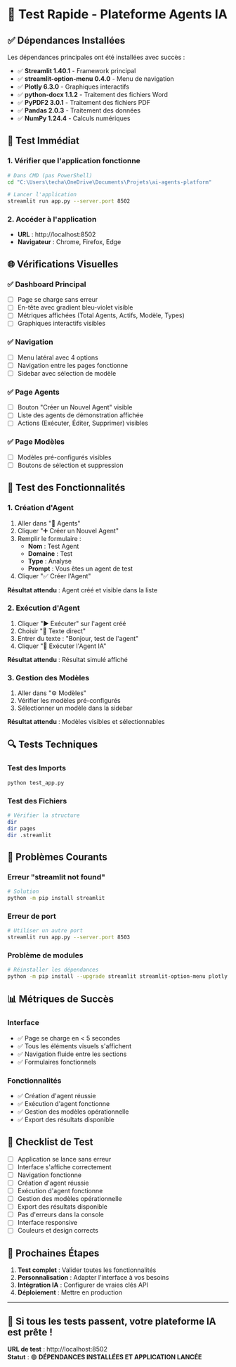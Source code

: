 # 🧪 Test Rapide - Plateforme Agents IA

## ✅ Dépendances Installées

Les dépendances principales ont été installées avec succès :
- ✅ **Streamlit 1.40.1** - Framework principal
- ✅ **streamlit-option-menu 0.4.0** - Menu de navigation
- ✅ **Plotly 6.3.0** - Graphiques interactifs
- ✅ **python-docx 1.1.2** - Traitement des fichiers Word
- ✅ **PyPDF2 3.0.1** - Traitement des fichiers PDF
- ✅ **Pandas 2.0.3** - Traitement des données
- ✅ **NumPy 1.24.4** - Calculs numériques

## 🚀 Test Immédiat

### 1. Vérifier que l'application fonctionne
```bash
# Dans CMD (pas PowerShell)
cd "C:\Users\techa\OneDrive\Documents\Projets\ai-agents-platform"

# Lancer l'application
streamlit run app.py --server.port 8502
```

### 2. Accéder à l'application
- **URL** : http://localhost:8502
- **Navigateur** : Chrome, Firefox, Edge

## 🌐 Vérifications Visuelles

### ✅ Dashboard Principal
- [ ] Page se charge sans erreur
- [ ] En-tête avec gradient bleu-violet visible
- [ ] Métriques affichées (Total Agents, Actifs, Modèle, Types)
- [ ] Graphiques interactifs visibles

### ✅ Navigation
- [ ] Menu latéral avec 4 options
- [ ] Navigation entre les pages fonctionne
- [ ] Sidebar avec sélection de modèle

### ✅ Page Agents
- [ ] Bouton "Créer un Nouvel Agent" visible
- [ ] Liste des agents de démonstration affichée
- [ ] Actions (Exécuter, Éditer, Supprimer) visibles

### ✅ Page Modèles
- [ ] Modèles pré-configurés visibles
- [ ] Boutons de sélection et suppression

## 🤖 Test des Fonctionnalités

### 1. Création d'Agent
1. Aller dans "🤖 Agents"
2. Cliquer "➕ Créer un Nouvel Agent"
3. Remplir le formulaire :
   - **Nom** : Test Agent
   - **Domaine** : Test
   - **Type** : Analyse
   - **Prompt** : Vous êtes un agent de test
4. Cliquer "✅ Créer l'Agent"

**Résultat attendu** : Agent créé et visible dans la liste

### 2. Exécution d'Agent
1. Cliquer "▶️ Exécuter" sur l'agent créé
2. Choisir "📝 Texte direct"
3. Entrer du texte : "Bonjour, test de l'agent"
4. Cliquer "🚀 Exécuter l'Agent IA"

**Résultat attendu** : Résultat simulé affiché

### 3. Gestion des Modèles
1. Aller dans "⚙️ Modèles"
2. Vérifier les modèles pré-configurés
3. Sélectionner un modèle dans la sidebar

**Résultat attendu** : Modèles visibles et sélectionnables

## 🔍 Tests Techniques

### Test des Imports
```bash
python test_app.py
```

### Test des Fichiers
```bash
# Vérifier la structure
dir
dir pages
dir .streamlit
```

## 🚨 Problèmes Courants

### Erreur "streamlit not found"
```bash
# Solution
python -m pip install streamlit
```

### Erreur de port
```bash
# Utiliser un autre port
streamlit run app.py --server.port 8503
```

### Problème de modules
```bash
# Réinstaller les dépendances
python -m pip install --upgrade streamlit streamlit-option-menu plotly python-docx PyPDF2
```

## 📊 Métriques de Succès

### Interface
- ✅ Page se charge en < 5 secondes
- ✅ Tous les éléments visuels s'affichent
- ✅ Navigation fluide entre les sections
- ✅ Formulaires fonctionnels

### Fonctionnalités
- ✅ Création d'agent réussie
- ✅ Exécution d'agent fonctionne
- ✅ Gestion des modèles opérationnelle
- ✅ Export des résultats disponible

## 🎯 Checklist de Test

- [ ] Application se lance sans erreur
- [ ] Interface s'affiche correctement
- [ ] Navigation fonctionne
- [ ] Création d'agent réussie
- [ ] Exécution d'agent fonctionne
- [ ] Gestion des modèles opérationnelle
- [ ] Export des résultats disponible
- [ ] Pas d'erreurs dans la console
- [ ] Interface responsive
- [ ] Couleurs et design corrects

## 🚀 Prochaines Étapes

1. **Test complet** : Valider toutes les fonctionnalités
2. **Personnalisation** : Adapter l'interface à vos besoins
3. **Intégration IA** : Configurer de vraies clés API
4. **Déploiement** : Mettre en production

---

## 🎉 Si tous les tests passent, votre plateforme IA est prête !

**URL de test** : http://localhost:8502  
**Statut** : 🟢 **DÉPENDANCES INSTALLÉES ET APPLICATION LANCÉE**
